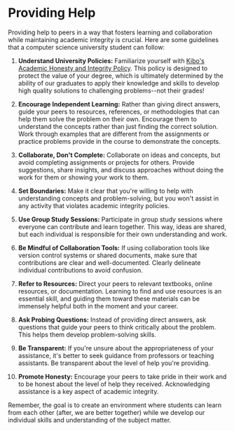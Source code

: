 # Providing Help

Providing help to peers in a way that fosters learning and collaboration while maintaining academic integrity is crucial. Here are some guidelines that a computer science university student can follow:

1. **Understand University Policies:**
   Familiarize yourself with [Kibo's Academic Honesty and Integrity Policy](https://docs.google.com/document/d/1hk90x4UxSVna-1WCIBwa9ELPSGIh9Lp43pEu9-LBluI/preview#heading=h.ji8lxk5bitwu). This policy is designed to protect the value of your degree, which is ultimately determined by the ability of our graduates to apply their knowledge and skills to develop high quality solutions to challenging problems--not their grades!

2. **Encourage Independent Learning:**
   Rather than giving direct answers, guide your peers to resources, references, or methodologies that can help them solve the problem on their own. Encourage them to understand the concepts rather than just finding the correct solution.  Work through examples that are different from the assignments or practice problems provide in the course to demonstrate the concepts.

3. **Collaborate, Don't Complete:**
   Collaborate on ideas and concepts, but avoid completing assignments or projects for others. Provide suggestions, share insights, and discuss approaches without doing the work for them or showing your work to them.

4. **Set Boundaries:**
   Make it clear that you're willing to help with understanding concepts and problem-solving, but you won't assist in any activity that violates academic integrity policies.

5. **Use Group Study Sessions:**
   Participate in group study sessions where everyone can contribute and learn together. This way, ideas are shared, but each individual is responsible for their own understanding and work.

6. **Be Mindful of Collaboration Tools:**
   If using collaboration tools like version control systems or shared documents, make sure that contributions are clear and well-documented. Clearly delineate individual contributions to avoid confusion.

7. **Refer to Resources:**
   Direct your peers to relevant textbooks, online resources, or documentation. Learning to find and use resources is an essential skill, and guiding them toward these materials can be immensely helpful both in the moment and your career.

8. **Ask Probing Questions:**
   Instead of providing direct answers, ask questions that guide your peers to think critically about the problem. This helps them develop problem-solving skills.

9. **Be Transparent:**
    If you're unsure about the appropriateness of your assistance, it's better to seek guidance from professors or teaching assistants. Be transparent about the level of help you're providing.

10. **Promote Honesty:**
    Encourage your peers to take pride in their work and to be honest about the level of help they received. Acknowledging assistance is a key aspect of academic integrity.

Remember, the goal is to create an environment where students can learn from each other (after, we are better together) while we develop our individual skills and understanding of the subject matter.
